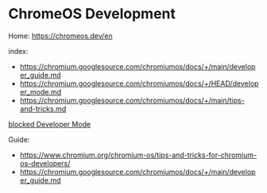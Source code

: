 
# ChromeOS Development
Home: https://chromeos.dev/en

index:
- https://chromium.googlesource.com/chromiumos/docs/+/main/developer_guide.md
- https://chromium.googlesource.com/chromiumos/docs/+/HEAD/developer_mode.md
- https://chromium.googlesource.com/chromiumos/docs/+/main/tips-and-tricks.md

[blocked Developer Mode](https://support.google.com/chrome/a/answer/6150653)

Guide:
- https://www.chromium.org/chromium-os/tips-and-tricks-for-chromium-os-developers/
- https://chromium.googlesource.com/chromiumos/docs/+/main/developer_guide.md

